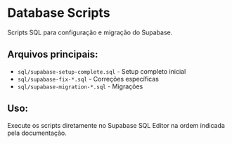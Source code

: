 # Database Scripts

Scripts SQL para configuração e migração do Supabase.

## Arquivos principais:
- `sql/supabase-setup-complete.sql` - Setup completo inicial
- `sql/supabase-fix-*.sql` - Correções específicas
- `sql/supabase-migration-*.sql` - Migrações

## Uso:
Execute os scripts diretamente no Supabase SQL Editor na ordem indicada pela documentação.
